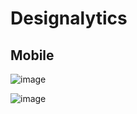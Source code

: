 # Designalytics

## Mobile
![image](https://github.com/MuhammadTurkmen/Designalytics/assets/142389953/404c3b1b-140a-41d6-86fc-074930c4165d)

![image](https://github.com/MuhammadTurkmen/Designalytics/assets/142389953/c3df969c-78d1-46c2-b1fd-981712fa0307)

